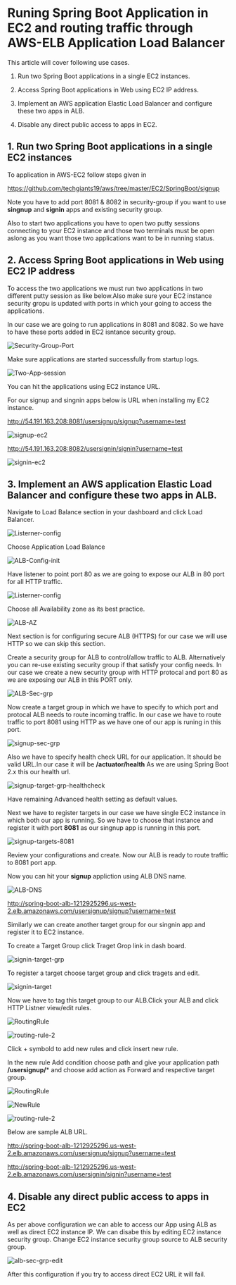 # Runing Spring Boot Application in EC2 and routing traffic through AWS-ELB Application Load Balancer

This article will cover following use cases.

 1. Run two Spring Boot applications in a single EC2 instances.

 2. Access Spring Boot applications in Web using EC2 IP address.

 3. Implement an AWS application Elastic Load Balancer and configure these two apps in ALB.

 4. Disable any direct public access to apps in EC2.
 

## 1. Run two Spring Boot applications in a single EC2 instances

To  application in AWS-EC2 follow steps given in 

https://github.com/techgiants19/aws/tree/master/EC2/SpringBoot/signup


Note you have to add port 8081 & 8082 in security-group if you want to use **singnup** and **signin** apps 
and existing security group.

Also to start two applications you have to open two putty sessions connecting to your EC2 instance 
and those two terminals must be open aslong as you want those two applications want to be in running status.


## 2. Access Spring Boot applications in Web using EC2 IP address

To access the two applications we must run two applications in two different putty session as like below.Also make sure your EC2 instance security gropu is updated with ports in which your going to access the applications.

In our case we are going to run applications in 8081 and 8082. So we have to have these ports added in EC2 isntance security group.

![Security-Group-Port](https://user-images.githubusercontent.com/54984988/64926851-a4d36e80-d7d0-11e9-9cb2-02f2335e7006.PNG)


Make sure applications are started successfully from startup logs.

![Two-App-session](https://user-images.githubusercontent.com/54984988/64926738-07c40600-d7cf-11e9-8bd3-8574d5536ba7.PNG)

You can hit the applications using EC2 instance URL.

For our signup and singnin apps below is URL when installing my EC2 instance.

http://54.191.163.208:8081/usersignup/signup?username=test

![signup-ec2](https://user-images.githubusercontent.com/54984988/64926877-fed43400-d7d0-11e9-8142-2232ca4d0ace.PNG)

http://54.191.163.208:8082/usersignin/signin?username=test

![signin-ec2](https://user-images.githubusercontent.com/54984988/64926878-04317e80-d7d1-11e9-8598-62b1c18979fd.PNG)

## 3. Implement an AWS application Elastic Load Balancer and configure these two apps in ALB.

Navigate to Load Balance section in your dashboard and click Load Balancer.


![Listerner-config](https://user-images.githubusercontent.com/54984988/64926950-152ebf80-d7d2-11e9-88b9-5412f7b17bdc.PNG)

Choose Application Load Balance

![ALB-Config-init](https://user-images.githubusercontent.com/54984988/64926954-2081eb00-d7d2-11e9-8a28-75f5a3edc704.PNG)

Have listener to point port 80 as we are going to expose our ALB in 80 port for all HTTP traffic.

![Listerner-config](https://user-images.githubusercontent.com/54984988/64926957-2a0b5300-d7d2-11e9-9b8f-801eb0f463d1.PNG)

Choose all Availability zone as its best practice.

![ALB-AZ](https://user-images.githubusercontent.com/54984988/64926968-46a78b00-d7d2-11e9-83b8-e0d9ccc31f9d.PNG)

Next section is for configuring secure ALB (HTTPS) for our case we will use HTTP so we can skip this section.

Create a security group for ALB to control/allow traffic to ALB. Alternatively you can re-use existing security group if that 
satisfy your config needs. In our case we create a new security group with HTTP protocal and port 80 as we are exposing our ALB in this PORT only.

![ALB-Sec-grp](https://user-images.githubusercontent.com/54984988/64927142-d0585800-d7d4-11e9-88d9-2c6bb72bd663.PNG)

Now create a target group in which we have to specify to which port and protocal ALB needs to route incoming traffic.
In our case we have to route traffic to port 8081 using HTTP as we have one of our app is runing in this port.

![signup-sec-grp](https://user-images.githubusercontent.com/54984988/64927180-4f4d9080-d7d5-11e9-89c6-3e12b56ab162.PNG)

Also we have to specify health check URL for our application. It should be valid URL.In our case it will be **/actuator/health**
As we are using Spring Boot 2.x this our health url.


![signup-target-grp-healthcheck](https://user-images.githubusercontent.com/54984988/64927207-bc612600-d7d5-11e9-8ca0-21aa2170d3a2.PNG)

Have remaining Advanced health setting as default values.

Next we have to register targets in our case we have single EC2 instance in which both our app is running. So we have to choose that instance and register it with port **8081** as our singnup app is running in this port.


![signup-targets-8081](https://user-images.githubusercontent.com/54984988/64927243-37c2d780-d7d6-11e9-876b-075eb32c21fe.PNG)

Review your configurations and create. Now our ALB is ready to route traffic to 8081 port app.

Now you can hit your **signup** appliction using ALB DNS name.

![ALB-DNS](https://user-images.githubusercontent.com/54984988/64927278-ac961180-d7d6-11e9-914e-5366b8a844fb.PNG)

http://spring-boot-alb-1212925296.us-west-2.elb.amazonaws.com/usersignup/signup?username=test

Similarly we can create another target group for our singnin app and register it to EC2 instance.

To create a Target Group click Traget Grop link in dash board.

![signin-target-grp](https://user-images.githubusercontent.com/54984988/64927318-3fcf4700-d7d7-11e9-8a00-f246290fae3e.PNG)

To register a target choose target group and click tragets and edit.


![signin-target](https://user-images.githubusercontent.com/54984988/64927335-87ee6980-d7d7-11e9-98b6-869daa0ae384.PNG)

Now we have to tag this target group to our ALB.Click your ALB and click HTTP Listner view/edit rules.

![RoutingRule](https://user-images.githubusercontent.com/54984988/64927420-a4d76c80-d7d8-11e9-90e7-080928dbcd1d.PNG)

![routing-rule-2](https://user-images.githubusercontent.com/54984988/64927429-c46e9500-d7d8-11e9-956b-329954c1a4f7.PNG)

Click + symbold to add new rules and click insert new rule. 

In the new rule Add condition choose path and give your application path **/usersignup/*** and choose add action as Forward and respective target group.


![RoutingRule](https://user-images.githubusercontent.com/54984988/64927552-3eebe480-d7da-11e9-8505-122f6e070c56.PNG)


![NewRule](https://user-images.githubusercontent.com/54984988/64927556-4f9c5a80-d7da-11e9-8850-a67a5eabce88.PNG)


![routing-rule-2](https://user-images.githubusercontent.com/54984988/64927559-56c36880-d7da-11e9-9636-f708d256e69d.PNG)

Below are sample ALB URL.

http://spring-boot-alb-1212925296.us-west-2.elb.amazonaws.com/usersignup/signup?username=test

http://spring-boot-alb-1212925296.us-west-2.elb.amazonaws.com/usersignin/signin?username=test

## 4. Disable any direct public access to apps in EC2

As per above configuration we can able to access our App using ALB as well as direct EC2 instance IP. We can disabe this by editing EC2 instance security group. Change EC2 instance security group source to ALB security group.

![alb-sec-grp-edit](https://user-images.githubusercontent.com/54984988/64927609-0bf62080-d7db-11e9-8d76-ae1632dfa63e.PNG)

After this configuration if you try to access direct EC2 URL it will fail.












